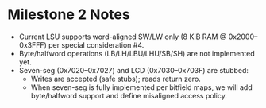 # Milestone 2 Notes

- Current LSU supports word-aligned SW/LW only (8 KiB RAM @ 0x2000–0x3FFF) per special consideration #4.
- Byte/halfword operations (LB/LH/LBU/LHU/SB/SH) are not implemented yet.
- Seven-seg (0x7020–0x7027) and LCD (0x7030–0x703F) are stubbed:
  - Writes are accepted (safe stubs); reads return zero.
  - When seven-seg is fully implemented per bitfield maps, we will add byte/halfword support and define misaligned access policy.

